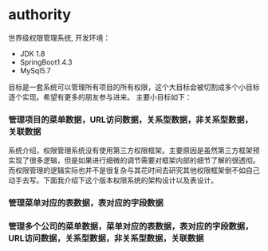 # authority
世界级权限管理系统, 开发环境：
 * JDK 1.8
 * SpringBoot1.4.3
 * MySql5.7

目标是一套系统可以管理所有项目的所有权限，这个大目标会被切割成多个小目标逐个实现。希望有更多的朋友参与进来。
主要小目标如下：
### 管理项目的菜单数据，URL访问数据，关系型数据，非关系型数据，关联数据
系统介绍，权限管理系统没有使用第三方权限框架。主要原因是虽然第三方框架预实现了很多逻辑，但是如果进行细微的调节需要对框架内部的细节了解的很透彻。而权限管理的逻辑实际也并不是很复杂与其花时间去研究其他权限框架倒不如自己动手去写。下面我介绍下这个版本权限系统的架构设计以及表设计。

### 管理菜单对应的表数据，表对应的字段数据

### 管理多个公司的菜单数据，菜单对应的表数据，表对应的字段数据，URL访问数据，关系型数据，非关系型数据，关联数据

